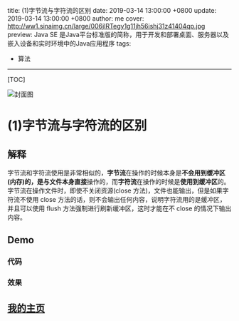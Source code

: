 title:  (1)字节流与字符流的区别
date: 2019-03-14 13:00:00 +0800
update: 2019-03-14 13:00:00 +0800
author: me
cover: http://ww1.sinaimg.cn/large/006jIRTegy1g11jh56ishj31z41404qp.jpg
preview:  Java SE 是Java平台标准版的简称，用于开发和部署桌面、服务器以及嵌入设备和实时环境中的Java应用程序
tags:

  -  算法

---



[TOC]

![封面图]()

# (1)字节流与字符流的区别

## 解释

字节流和字符流使用是非常相似的，**字节流**在操作的时候本身是**不会用到缓冲区(内存)**的，是与文件本身**直接**操作的，而**字符流**在操作的时候是**使用到缓冲区**的。字节流在操作文件时，即使不关闭资源(close 方法)，文件也能输出，但是如果字符流不使用 close 方法的话，则不会输出任何内容，说明字符流用的是缓冲区，并且可以使用 flush 方法强制进行刷新缓冲区，这时才能在不 close 的情况下输出内容。

## Demo

### 代码

### 效果

## [我的主页](https://suveng.github.io/blog/)
